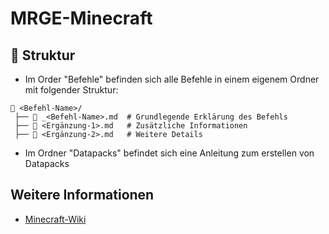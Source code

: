 # MRGE-Minecraft

## 📂 Struktur
* Im Order "Befehle" befinden sich alle Befehle in einem eigenem Ordner mit folgender Struktur:
```
📂 <Befehl-Name>/
 ├── 📄 _<Befehl-Name>.md  # Grundlegende Erklärung des Befehls
 ├── 📄 <Ergänzung-1>.md   # Zusätzliche Informationen
 ├── 📄 <Ergänzung-2>.md   # Weitere Details
```
* Im Ordner "Datapacks" befindet sich eine Anleitung zum erstellen von Datapacks

## Weitere Informationen
* [Minecraft-Wiki](https://minecraft.wiki/command)
